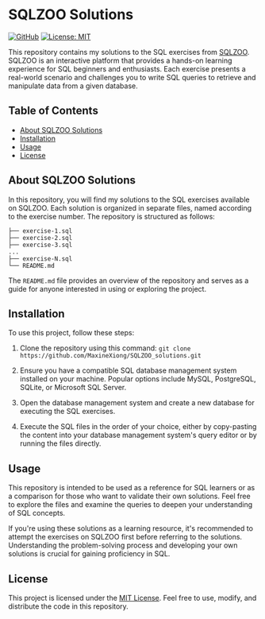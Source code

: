 # SQLZOO Solutions
[![GitHub][github_badge]][github_link]
[![License: MIT](https://img.shields.io/badge/License-MIT-yellow.svg)](https://opensource.org/licenses/MIT)

This repository contains my solutions to the SQL exercises from [SQLZOO](https://sqlzoo.net/wiki/SQL_Tutorial). SQLZOO is an interactive platform that provides a hands-on learning experience for SQL beginners and enthusiasts. Each exercise presents a real-world scenario and challenges you to write SQL queries to retrieve and manipulate data from a given database.

## Table of Contents

- [About SQLZOO Solutions](#about-sqlzoo-solutions)
- [Installation](#installation)
- [Usage](#usage)
- [License](#license)

## About SQLZOO Solutions

In this repository, you will find my solutions to the SQL exercises available on SQLZOO. Each solution is organized in separate files, named according to the exercise number. The repository is structured as follows:

```
├── exercise-1.sql
├── exercise-2.sql
├── exercise-3.sql
...
├── exercise-N.sql
└── README.md
```
The `README.md` file provides an overview of the repository and serves as a guide for anyone interested in using or exploring the project.

## Installation

To use this project, follow these steps:

1. Clone the repository using this command: `git clone https://github.com/MaxineXiong/SQLZOO_solutions.git`

2. Ensure you have a compatible SQL database management system installed on your machine. Popular options include MySQL, PostgreSQL, SQLite, or Microsoft SQL Server.

3. Open the database management system and create a new database for executing the SQL exercises.

4. Execute the SQL files in the order of your choice, either by copy-pasting the content into your database management system's query editor or by running the files directly.

## Usage

This repository is intended to be used as a reference for SQL learners or as a comparison for those who want to validate their own solutions. Feel free to explore the files and examine the queries to deepen your understanding of SQL concepts.

If you're using these solutions as a learning resource, it's recommended to attempt the exercises on SQLZOO first before referring to the solutions. Understanding the problem-solving process and developing your own solutions is crucial for gaining proficiency in SQL.

## License

This project is licensed under the [MIT License](https://choosealicense.com/licenses/mit/). Feel free to use, modify, and distribute the code in this repository.

[github_badge]: https://badgen.net/badge/icon/GitHub?icon=github&color=black&label
[github_link]: https://github.com/okld/streamlit-ace
